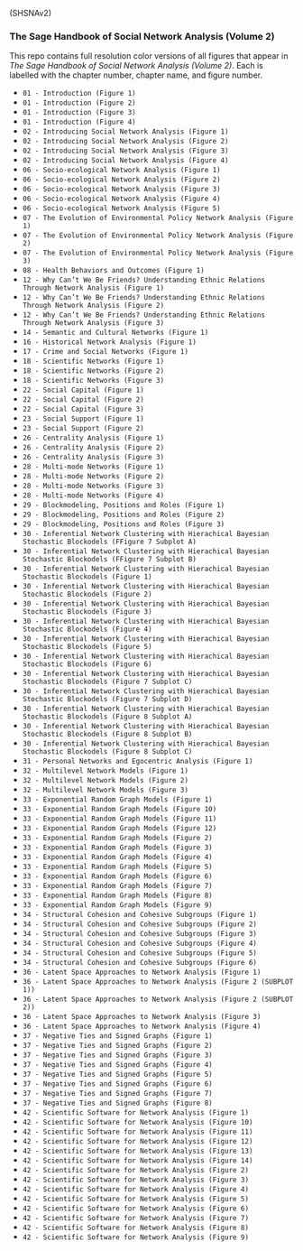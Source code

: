 (SHSNAv2)

### The Sage Handbook of Social Network Analysis (Volume 2)

This repo contains full resolution color versions of all figures that appear in *The Sage Handbook of Social Network Analysis (Volume 2)*. Each is labelled with the chapter number, chapter name, and figure number. 

- `01 - Introduction (Figure 1)`
- `01 - Introduction (Figure 2)`
- `01 - Introduction (Figure 3)`
- `01 - Introduction (Figure 4)`
- `02 - Introducing Social Network Analysis (Figure 1)`
- `02 - Introducing Social Network Analysis (Figure 2)`
- `02 - Introducing Social Network Analysis (Figure 3)`
- `02 - Introducing Social Network Analysis (Figure 4)`
- `06 - Socio-ecological Network Analysis (Figure 1)`
- `06 - Socio-ecological Network Analysis (Figure 2)`
- `06 - Socio-ecological Network Analysis (Figure 3)`
- `06 - Socio-ecological Network Analysis (Figure 4)`
- `06 - Socio-ecological Network Analysis (Figure 5)`
- `07 - The Evolution of Environmental Policy Network Analysis (Figure 1)`
- `07 - The Evolution of Environmental Policy Network Analysis (Figure 2)`
- `07 - The Evolution of Environmental Policy Network Analysis (Figure 3)`
- `08 - Health Behaviors and Outcomes (Figure 1)`
- `12 - Why Can’t We Be Friends? Understanding Ethnic Relations Through Network Analysis (Figure 1)`
- `12 - Why Can’t We Be Friends? Understanding Ethnic Relations Through Network Analysis (Figure 2)`
- `12 - Why Can’t We Be Friends? Understanding Ethnic Relations Through Network Analysis (Figure 3)`
- `14 - Semantic and Cultural Networks (Figure 1)`
- `16 - Historical Network Analysis (Figure 1)`
- `17 - Crime and Social Networks (Figure 1)`
- `18 - Scientific Networks (Figure 1)`
- `18 - Scientific Networks (Figure 2)`
- `18 - Scientific Networks (Figure 3)`
- `22 - Social Capital (Figure 1)`
- `22 - Social Capital (Figure 2)`
- `22 - Social Capital (Figure 3)`
- `23 - Social Support (Figure 1)`
- `23 - Social Support (Figure 2)`
- `26 - Centrality Analysis (Figure 1)`
- `26 - Centrality Analysis (Figure 2)`
- `26 - Centrality Analysis (Figure 3)`
- `28 - Multi-mode Networks (Figure 1)`
- `28 - Multi-mode Networks (Figure 2)`
- `28 - Multi-mode Networks (Figure 3)`
- `28 - Multi-mode Networks (Figure 4)`
- `29 - Blockmodeling, Positions and Roles (Figure 1)`
- `29 - Blockmodeling, Positions and Roles (Figure 2)`
- `29 - Blockmodeling, Positions and Roles (Figure 3)`
- `30 - Inferential Network Clustering with Hierachical Bayesian Stochastic Blockodels (FFigure 7 Subplot A)`
- `30 - Inferential Network Clustering with Hierachical Bayesian Stochastic Blockodels (FFigure 7 Subplot B)`
- `30 - Inferential Network Clustering with Hierachical Bayesian Stochastic Blockodels (Figure 1)`
- `30 - Inferential Network Clustering with Hierachical Bayesian Stochastic Blockodels (Figure 2)`
- `30 - Inferential Network Clustering with Hierachical Bayesian Stochastic Blockodels (Figure 3)`
- `30 - Inferential Network Clustering with Hierachical Bayesian Stochastic Blockodels (Figure 4)`
- `30 - Inferential Network Clustering with Hierachical Bayesian Stochastic Blockodels (Figure 5)`
- `30 - Inferential Network Clustering with Hierachical Bayesian Stochastic Blockodels (Figure 6)`
- `30 - Inferential Network Clustering with Hierachical Bayesian Stochastic Blockodels (Figure 7 Subplot C)`
- `30 - Inferential Network Clustering with Hierachical Bayesian Stochastic Blockodels (Figure 7 Subplot D)`
- `30 - Inferential Network Clustering with Hierachical Bayesian Stochastic Blockodels (Figure 8 Subplot A)`
- `30 - Inferential Network Clustering with Hierachical Bayesian Stochastic Blockodels (Figure 8 Subplot B)`
- `30 - Inferential Network Clustering with Hierachical Bayesian Stochastic Blockodels (Figure 8 Subplot C)`
- `31 - Personal Networks and Egocentric Analysis (Figure 1)`
- `32 - Multilevel Network Models (Figure 1)`
- `32 - Multilevel Network Models (Figure 2)`
- `32 - Multilevel Network Models (Figure 3)`
- `33 - Exponential Random Graph Models (Figure 1)`
- `33 - Exponential Random Graph Models (Figure 10)`
- `33 - Exponential Random Graph Models (Figure 11)`
- `33 - Exponential Random Graph Models (Figure 12)`
- `33 - Exponential Random Graph Models (Figure 2)`
- `33 - Exponential Random Graph Models (Figure 3)`
- `33 - Exponential Random Graph Models (Figure 4)`
- `33 - Exponential Random Graph Models (Figure 5)`
- `33 - Exponential Random Graph Models (Figure 6)`
- `33 - Exponential Random Graph Models (Figure 7)`
- `33 - Exponential Random Graph Models (Figure 8)`
- `33 - Exponential Random Graph Models (Figure 9)`
- `34 - Structural Cohesion and Cohesive Subgroups (Figure 1)`
- `34 - Structural Cohesion and Cohesive Subgroups (Figure 2)`
- `34 - Structural Cohesion and Cohesive Subgroups (Figure 3)`
- `34 - Structural Cohesion and Cohesive Subgroups (Figure 4)`
- `34 - Structural Cohesion and Cohesive Subgroups (Figure 5)`
- `34 - Structural Cohesion and Cohesive Subgroups (Figure 6)`
- `36 - Latent Space Approaches to Network Analysis (Figure 1)`
- `36 - Latent Space Approaches to Network Analysis (Figure 2 (SUBPLOT 1))`
- `36 - Latent Space Approaches to Network Analysis (Figure 2 (SUBPLOT 2))`
- `36 - Latent Space Approaches to Network Analysis (Figure 3)`
- `36 - Latent Space Approaches to Network Analysis (Figure 4)`
- `37 - Negative Ties and Signed Graphs (Figure 1)`
- `37 - Negative Ties and Signed Graphs (Figure 2)`
- `37 - Negative Ties and Signed Graphs (Figure 3)`
- `37 - Negative Ties and Signed Graphs (Figure 4)`
- `37 - Negative Ties and Signed Graphs (Figure 5)`
- `37 - Negative Ties and Signed Graphs (Figure 6)`
- `37 - Negative Ties and Signed Graphs (Figure 7)`
- `37 - Negative Ties and Signed Graphs (Figure 8)`
- `42 - Scientific Software for Network Analysis (Figure 1)`
- `42 - Scientific Software for Network Analysis (Figure 10)`
- `42 - Scientific Software for Network Analysis (Figure 11)`
- `42 - Scientific Software for Network Analysis (Figure 12)`
- `42 - Scientific Software for Network Analysis (Figure 13)`
- `42 - Scientific Software for Network Analysis (Figure 14)`
- `42 - Scientific Software for Network Analysis (Figure 2)`
- `42 - Scientific Software for Network Analysis (Figure 3)`
- `42 - Scientific Software for Network Analysis (Figure 4)`
- `42 - Scientific Software for Network Analysis (Figure 5)`
- `42 - Scientific Software for Network Analysis (Figure 6)`
- `42 - Scientific Software for Network Analysis (Figure 7)`
- `42 - Scientific Software for Network Analysis (Figure 8)`
- `42 - Scientific Software for Network Analysis (Figure 9)`